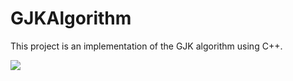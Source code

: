 # GJKAlgorithm

This project is an implementation of the GJK algorithm using C++.

![](gitimg/demo0.gif)
